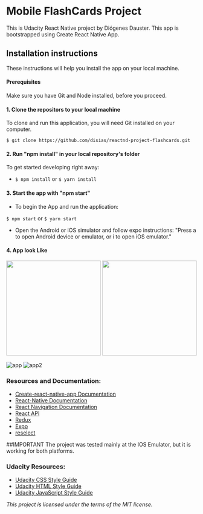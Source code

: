 # Mobile FlashCards Project

This is Udacity React Native project by Diógenes Dauster. This app is bootstrapped using Create React Native App.

## Installation instructions

These instructions will help you install the app on your local machine.

#### Prerequisites

Make sure you have Git and Node installed, before you proceed.

#### 1. Clone the repositors to your local machine

To clone and run this application, you will need Git installed on your computer.

`$ git clone https://github.com/disias/reactnd-project-flashcards.git`

#### 2. Run "npm install" in your local repository's folder

To get started developing right away:

- `$ npm install` or `$ yarn install`

#### 3. Start the app with "npm start"

- To begin the App and run the application:

`$ npm start` or `$ yarn start`

- Open the Android or iOS simulator and follow expo instructions: "Press a to open Android device or emulator, or i to open iOS emulator."

#### 4. App look Like

<img src="https://github.com/disias/reactnd-project-flashcards/blob/master/screenshots/app.gif" width="250"  height="250"> 
<img src="https://github.com/disias/reactnd-project-flashcards/blob/master/screenshots/app2.gif" width="250" height="250">

![app](https://github.com/disias/reactnd-project-flashcards/blob/master/screenshots/app.gif)
![app2](https://github.com/disias/reactnd-project-flashcards/blob/master/screenshots/app2.gif)

### Resources and Documentation:

- [Create-react-native-app Documentation](https://github.com/facebook/create-react-app#creating-an-app)
- [React-Native Documentation](https://facebook.github.io/react-native/)
- [React Navigation Documentation](https://reactnavigation.org/)
- [React API](https://facebook.github.io/react/docs/react-api.html)
- [Redux](https://redux.js.org/)
- [Expo](https://expo.io/)
- [reselect](https://github.com/reduxjs/reselect)

##IMPORTANT The project was tested mainly at the IOS Emulator, but it is working for both platforms.

### Udacity Resources:

- [Udacity CSS Style Guide](http://udacity.github.io/frontend-nanodegree-styleguide/css.html)
- [Udacity HTML Style Guide](http://udacity.github.io/frontend-nanodegree-styleguide/index.html)
- [Udacity JavaScript Style Guide](http://udacity.github.io/frontend-nanodegree-styleguide/javascript.html)

_This project is licensed under the terms of the MIT license._
